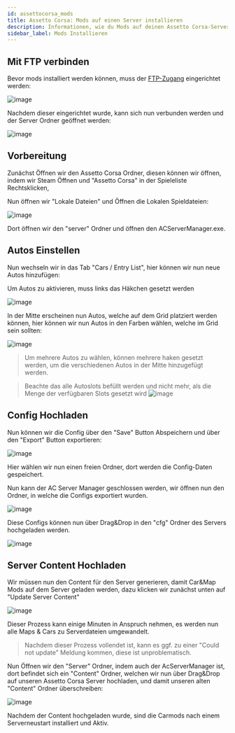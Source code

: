 ```yaml
---
id: assettocorsa_mods
title: Assetto Corsa: Mods auf einen Server installieren
description: Informationen, wie du Mods auf deinen Assetto Corsa-Server von ZAP-Hosting installieren kannst - ZAP-Hosting.com Dokumentationen
sidebar_label: Mods Installieren
---
```


## Mit FTP verbinden

Bevor mods installiert werden können, muss der [FTP-Zugang](gameserver_ftpaccess.md) eingerichtet werden:

![image](https://user-images.githubusercontent.com/13604413/159135972-112ad9ef-5f6b-4bc6-ba9f-7471b4f8c22b.png)

Nachdem dieser eingerichtet wurde, kann sich nun verbunden werden und der Server Ordner geöffnet werden:

![image](https://user-images.githubusercontent.com/13604413/159135981-9119c0c9-1b37-4fcc-ad76-1c88bc4b116b.png)


## Vorbereitung

Zunächst Öffnen wir den Assetto Corsa Ordner, diesen können wir öffnen, indem wir Steam Öffnen und "Assetto Corsa" in der Spieleliste Rechtsklicken,

Nun öffnen wir "Lokale Dateien" und Öffnen die Lokalen Spieldateien:

![image](https://user-images.githubusercontent.com/13604413/159136021-cd23c04f-0db5-4051-8993-7fddfd0edfaa.png)

Dort öffnen wir den "server" Ordner und öffnen den ACServerManager.exe.

## Autos Einstellen

Nun wechseln wir in das Tab "Cars / Entry List", hier können wir nun neue Autos hinzufügen:

Um Autos zu aktivieren, muss links das Häkchen gesetzt werden

![image](https://user-images.githubusercontent.com/13604413/159136202-40a079e2-8558-4c13-825a-f4a73c90b833.png)


In der Mitte erscheinen nun Autos, welche auf dem Grid platziert werden können, hier können wir nun Autos in den Farben wählen, welche im Grid sein sollten:

![image](https://user-images.githubusercontent.com/13604413/159136214-b58c2720-6a04-4882-a661-12cbde86cf31.png)


> Um mehrere Autos zu wählen, können mehrere haken gesetzt werden, um die verschiedenen Autos in der Mitte hinzugefügt werden.

> Beachte das alle Autoslots befüllt werden und nicht mehr, als die Menge der verfügbaren Slots gesetzt wird
> ![image](https://user-images.githubusercontent.com/13604413/159136228-57a877cd-e75b-4df0-ad57-30c6b05af255.png)



## Config Hochladen

Nun können wir die Config über den "Save" Button Abspeichern und über den "Export" Button exportieren:

![image](https://user-images.githubusercontent.com/13604413/159136248-2aa62490-c2a7-49ae-b97e-0c731cebd7a1.png)

Hier wählen wir nun einen freien Ordner, dort werden die Config-Daten gespeichert.

Nun kann der AC Server Manager geschlossen werden, wir öffnen nun den Ordner, in welche die Configs exportiert wurden.

![image](https://user-images.githubusercontent.com/13604413/159136258-33c0896a-2ec7-4c80-9fa1-1bf65ebdd083.png)


Diese Configs können nun über Drag&Drop in den "cfg" Ordner des Servers hochgeladen werden.

![image](https://user-images.githubusercontent.com/13604413/159136263-cb78e326-bdf5-40c5-9581-804b4f786ce9.png)



## Server Content Hochladen

Wir müssen nun den Content für den Server generieren, damit Car&Map Mods auf dem Server geladen werden, dazu klicken wir zunächst unten auf "Update Server Content"

![image](https://user-images.githubusercontent.com/13604413/159136780-321115f5-0141-410e-975f-71e33f500da1.png)


Dieser Prozess kann einige Minuten in Anspruch nehmen, es werden nun alle Maps & Cars zu Serverdateien umgewandelt.

> Nachdem dieser Prozess vollendet ist, kann es ggf. zu einer "Could not update" Meldung kommen, diese ist unproblematisch.

Nun Öffnen wir den "Server" Ordner, indem auch der AcServerManager ist, dort befindet sich ein "Content" Ordner, welchen wir nun über Drag&Drop auf unseren Assetto Corsa Server hochladen, und damit unseren alten "Content" Ordner überschreiben:

![image](https://user-images.githubusercontent.com/13604413/159136806-a7f18a68-1dc6-43e6-bf57-6c153c439706.png)


Nachdem der Content hochgeladen wurde, sind die Carmods nach einem Serverneustart installiert und Aktiv.
